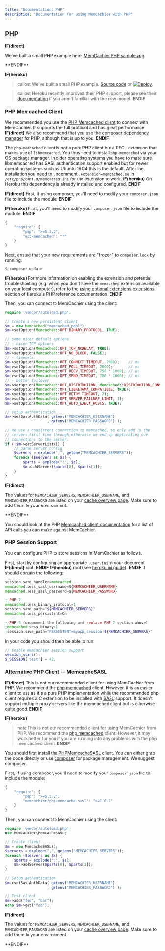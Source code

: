 ```yaml
---
title: "Documentation: PHP"
description: "Documentation for using MemCachier with PHP"
---
```


## PHP

**IF(direct)**
<p class="alert alert-info">
We’ve built a small PHP example here:
<a href="https://github.com/memcachier/examples-php">MemCachier PHP sample app</a>.
</p>
**ENDIF**

**IF(heroku)**
>callout
>We’ve built a small PHP example.
><a class="github-source-code" href="https://github.com/memcachier/examples-php">Source code</a> or
>[![Deploy](https://www.herokucdn.com/deploy/button.png)](https://heroku.com/deploy?template=https://github.com/memcachier/examples-php).

>callout
>Heroku recently improved their PHP support, please see their
>[documentation](https://devcenter.heroku.com/articles/php-support)
>if you aren't familiar with the new model.
**ENDIF**

### PHP Memcached Client

We recommended you use the [PHP Memcached
client](http://www.php.net/manual/en/book.memcached.php) to connect with
MemCachier. It supports the full protocol and has great performance.
**IF(direct)**
We also recommend that you use the [composer dependency
manager](https://getcomposer.org/) for PHP, although that is up to you.
**ENDIF**

The `php-memcached` client is not a pure PHP client but a PECL extension that
makes use of `libmemcached`. You thus need to install `php-memcached` via your
OS package manager. In older operating systems you have to make sure libmemcached
has SASL authentication support enabled but for newer operating systems such as
Ubuntu 16.04 this is the default. After the installation you need to uncomment
`;extension=memcached.so` in `/etc/php/conf.d/memcached.ini` for the extension
to work.
**IF(heroku)**
On Heroku this dependency is already installed and configured.
**ENDIF**

**IF(direct)**
First, if using composer, you'll need to modify your `composer.json` file to
include the module:
**ENDIF**

**IF(heroku)**
First, you'll need to modify your `composer.json` file to include the
module:
**ENDIF**

```js
{
    "require": {
        "php": ">=5.3.2",
        "ext-memcached": "*"
    }
}
```

Next, ensure that your new requirements are "frozen" to `composer.lock` by running:

```term
$ composer update
```

**IF(heroku)**
For more information on enabling the extension and potential troubleshooting (e.g. when you don't have the `memcached` extension available on your local computer), refer to the [using optional extensions extensions](/articles/php-support#using-optional-extensions) section of Heroku's PHP reference documentation.
**ENDIF**

Then, you can connect to MemCachier using the client:

```php
require 'vendor/autoload.php';

// create a new persistent client
$m = new Memcached("memcached_pool");
$m->setOption(Memcached::OPT_BINARY_PROTOCOL, TRUE);

// some nicer default options
// - nicer TCP options
$m->setOption(Memcached::OPT_TCP_NODELAY, TRUE);
$m->setOption(Memcached::OPT_NO_BLOCK, FALSE);
// - timeouts
$m->setOption(Memcached::OPT_CONNECT_TIMEOUT, 2000);    // ms
$m->setOption(Memcached::OPT_POLL_TIMEOUT, 2000);       // ms
$m->setOption(Memcached::OPT_RECV_TIMEOUT, 750 * 1000); // us
$m->setOption(Memcached::OPT_SEND_TIMEOUT, 750 * 1000); // us
// - better failover
$m->setOption(Memcached::OPT_DISTRIBUTION, Memcached::DISTRIBUTION_CONSISTENT);
$m->setOption(Memcached::OPT_LIBKETAMA_COMPATIBLE, TRUE);
$m->setOption(Memcached::OPT_RETRY_TIMEOUT, 2);
$m->setOption(Memcached::OPT_SERVER_FAILURE_LIMIT, 1);
$m->setOption(Memcached::OPT_AUTO_EJECT_HOSTS, TRUE);

// setup authentication
$m->setSaslAuthData( getenv("MEMCACHIER_USERNAME")
                   , getenv("MEMCACHIER_PASSWORD") );

// We use a consistent connection to memcached, so only add in the
// servers first time through otherwise we end up duplicating our
// connections to the server.
if (!$m->getServerList()) {
    // parse server config
    $servers = explode(",", getenv("MEMCACHIER_SERVERS"));
    foreach ($servers as $s) {
        $parts = explode(":", $s);
        $m->addServer($parts[0], $parts[1]);
    }
}
```

**IF(direct)**
<p class="alert alert-info">
The values for <code>MEMCACHIER_SERVERS</code>, <code>MEMCACHIER_USERNAME</code>, and
<code>MEMCACHIER_PASSWORD</code> are listed on your
<a href="https://www.memcachier.com/caches">cache overview page</a>. Make sure to add them
to your environment.
</p>
**ENDIF**

You should look at the PHP [Memcached client
documentation](http://www.php.net/manual/en/book.memcached.php) for a list of
API calls you can make against MemCachier.

### PHP Session Support

You can configure PHP to store sessions in MemCachier as follows.

First, start by configuring an appropriate `.user.ini` in your document
**IF(direct)**
root.
**ENDIF**
**IF(heroku)**
root (see [heroku ini
guide](https://devcenter.heroku.com/articles/custom-php-settings#user-ini-files-recommended)).
**ENDIF**
It should contain the following:

```php
session.save_handler=memcached
memcached.sess_sasl_username=${MEMCACHIER_USERNAME}
memcached.sess_sasl_password=${MEMCACHIER_PASSWORD}

; PHP 7
memcached.sess_binary_protocol=1
session.save_path="${MEMCACHIER_SERVERS}"
memcached.sess_persistent=On

; PHP 5 (uncomment the following and replace PHP 7 section above)
;memcached.sess_binary=1
;session.save_path="PERSISTENT=myapp_session ${MEMCACHIER_SERVERS}"
```

In your code you should then be able to run:

```php
// Enable MemCachier session support
session_start();
$_SESSION['test'] = 42;
```

### Alternative PHP Client -- MemcacheSASL

**IF(direct)**
This is not our recommended client for using MemCachier from PHP. We recommend
the [php memcached](#php-memcached-client) client. However, it is an easier
client to use as it's a pure PHP implementation while the recommended php client
requires a C extension to be installed with
[SASL](http://en.wikipedia.org/wiki/Simple_Authentication_and_Security_Layer)
support. It doesn't support multiple proxy servers like the memcached client
but is otherwise quite good.
**ENDIF**

**IF(heroku)**
>note
>This is not our recommended client for using MemCachier from PHP. We
>recommend the [php memcached](#php-memcached-client) client. However, it may work
>better for you if you are running into any problems with the php
>memcached client.
**ENDIF**

You should first install the
[PHPMemcacheSASL](https://github.com/memcachier/PHPMemcacheSASL) client. You
can either grab the code directly or use [composer](https://getcomposer.org/)
for package management. We suggest composer.

First, if using composer, you'll need to modify your `composer.json` file to
include the module:

```js
{
    "require": {
        "php": ">=5.3.2",
        "memcachier/php-memcache-sasl": ">=1.0.1"
    }
}
```

Then, you can connect to MemCachier using the client:

```php
require 'vendor/autoload.php';
use MemCachier\MemcacheSASL;

// Create client
$m = new MemcacheSASL();
$servers = explode(",", getenv("MEMCACHIER_SERVERS"));
foreach ($servers as $s) {
    $parts = explode(":", $s);
    $m->addServer($parts[0], $parts[1]);
}

// Setup authentication
$m->setSaslAuthData( getenv("MEMCACHIER_USERNAME")
                   , getenv("MEMCACHIER_PASSWORD") );

// Test client
$m->add("foo", "bar");
echo $m->get("foo");
```

**IF(direct)**
<p class="alert alert-info">
The values for <code>MEMCACHIER_SERVERS</code>, <code>MEMCACHIER_USERNAME</code>, and
<code>MEMCACHIER_PASSWORD</code> are listed on your
<a href="https://www.memcachier.com/caches">cache overview page</a>. Make sure to add them
to your environment.
</p>
**ENDIF**
